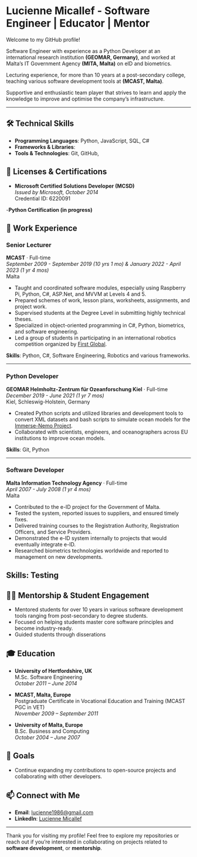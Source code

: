 # Lucienne Micallef - Software Engineer | Educator | Mentor

Welcome to my GitHub profile! 

Software Engineer with experience as a Python Developer at an international research institution **(GEOMAR, Germany)**, and worked at Malta’s IT Government Agency **(MITA, Malta)** on eID and biometrics.

Lecturing experience, for more than 10 years at a post-secondary college, teaching various software development tools at **(MCAST, Malta)**. 

Supportive and enthusiastic team player that strives to learn and apply the knowledge to improve and optimise the company’s infrastructure. 


---

## 🛠️ Technical Skills
- **Programming Languages**: Python, JavaScript, SQL, C#
- **Frameworks & Libraries**: 
- **Tools & Technologies**: Git, GitHub, 

## 🏅 Licenses & Certifications
- **Microsoft Certified Solutions Developer (MCSD)**  
  *Issued by Microsoft, October 2014*  
  Credential ID: 6220091

-**Python Certification (in progress)**

## 💼 Work Experience

### Senior Lecturer
**MCAST** · Full-time  
*September 2009 - September 2019 (10 yrs 1 mo) & January 2022 - April 2023 (1 yr 4 mos)*   
Malta  
- Taught and coordinated software modules, especially using Raspberry Pi, Python, C#, ASP.Net, and MVVM at Levels 4 and 5.  
- Prepared schemes of work, lesson plans, worksheets, assignments, and project work.  
- Supervised students at the Degree Level in submitting highly technical theses.  
- Specialized in object-oriented programming in C#, Python, biometrics, and software engineering.
- Led a group of students in participating in an international robotics competition organized by [First Global](https://first.global).

**Skills**: Python, C#, Software Engineering, Robotics and various frameworks.

---

### Python Developer
**GEOMAR Helmholtz-Zentrum für Ozeanforschung Kiel** · Full-time  
*December 2019 - June 2021 (1 yr 7 mos)*  
Kiel, Schleswig-Holstein, Germany  
- Created Python scripts and utilized libraries and development tools to convert XML datasets and bash scripts to simulate ocean models for the [Immerse-Nemo Project](https://immerse-ocean.eu/).  
- Collaborated with scientists, engineers, and oceanographers across EU institutions to improve ocean models.

**Skills**: Git, Python 

---

### Software Developer
**Malta Information Technology Agency** · Full-time  
*April 2007 - July 2008 (1 yr 4 mos)*  
Malta  
- Contributed to the e-ID project for the Government of Malta.  
- Tested the system, reported issues to suppliers, and ensured timely fixes.  
- Delivered training courses to the Registration Authority, Registration Officers, and Service Providers.  
- Demonstrated the e-ID system internally to projects that would eventually integrate e-ID.  
- Researched biometrics technologies worldwide and reported to management on new developments.

**Skills**: Testing
---

## 👩‍💻 Mentorship & Student Engagement
- Mentored students for over 10 years in various software development tools ranging from post-secondary to degree students. 
- Focused on helping students master core software principles and become industry-ready.
- Guided students through disserations

## 🎓 Education
- **University of Hertfordshire, UK**  
  M.Sc. Software Engineering  
  *October 2011 – June 2014*

- **MCAST, Malta, Europe**  
  Postgraduate Certificate in Vocational Education and Training (MCAST PGC in VET)  
  *November 2009 – September 2011*

- **University of Malta, Europe**  
  B.Sc. Business and Computing  
  *October 2004 – June 2007*

## 🎯 Goals
- Continue expanding my contributions to open-source projects and collaborating with other developers.

## 📫 Connect with Me
- **Email**: [lucienne1986@gmail.com](mailto:lucienne1986@gmail.com)
- **LinkedIn**: [Lucienne Micallef](https://www.linkedin.com/in/lucienne-micallef-56365b31)

---

Thank you for visiting my profile! Feel free to explore my repositories or reach out if you’re interested in collaborating on projects related to **software development**, or **mentorship**.

